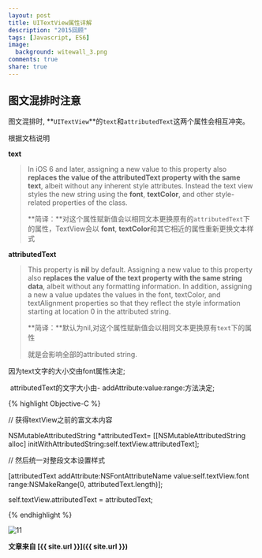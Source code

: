 ```yaml
---
layout: post
title: UITextView属性详解
description: "2015回顾"
tags: [Javascript, ES6]
image:
  background: witewall_3.png
comments: true
share: true
---
```


## 图文混排时注意

图文混排时, **`UITextView`**的`text`和`attributedText`这两个属性会相互冲突。

根据文档说明

<!--more-->

**text**

> In iOS 6 and later, assigning a new value to this property also **replaces the value of the attributedText property with the same text**, albeit without any inherent style attributes. Instead the text view styles the new string using the **font**, **textColor**, and other style-related properties of the class.
> 
> **简译：**对这个属性赋新值会以相同文本更换原有的`attributedText`下的属性，TextView会以 **font**, **textColor**和其它相近的属性重新更换文本样式

**attributedText**

> This property is **nil** by default. Assigning a new value to this property also **replaces the value of the text property with the same string data**, albeit without any formatting information. In addition, assigning a new a value updates the values in the font, textColor, and textAlignment properties so that they reflect the style information starting at location 0 in the attributed string.
> 
> **简译：**默认为nil,对这个属性赋新值会以相同文本更换原有`text`下的属性
> 
> 就是会影响全部的attributed string.

因为text文字的大小交由font属性决定;

 attributedText的文字大小由- addAttribute:value:range:方法决定;

{% highlight Objective-C %}

// 获得textView之前的富文本内容

NSMutableAttributedString *attributedText= [[NSMutableAttributedString alloc] initWithAttributedString:self.textView.attributedText];

// 然后统一对整段文本设置样式

[attributedText addAttribute:NSFontAttributeName value:self.textView.font range:NSMakeRange(0, attributedText.length)];

self.textView.attributedText = attributedText;

{% endhighlight %}

![11](http://7xqkdo.com1.z0.glb.clouddn.com/IMG_0041.JPG)

**文章来自 [{{ site.url }}]({{ site.url }})**